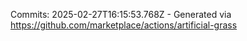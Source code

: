 Commits: 2025-02-27T16:15:53.768Z - Generated via https://github.com/marketplace/actions/artificial-grass
<br>
